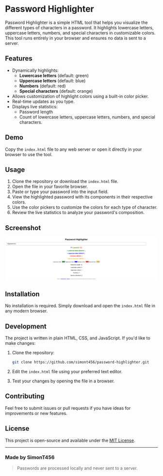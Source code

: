 # Password Highlighter

Password Highlighter is a simple HTML tool that helps you visualize the different types of characters in a password. It highlights lowercase letters, uppercase letters, numbers, and special characters in customizable colors. This tool runs entirely in your browser and ensures no data is sent to a server.

## Features

- Dynamically highlights:
  - **Lowercase letters** (default: green)
  - **Uppercase letters** (default: blue)
  - **Numbers** (default: red)
  - **Special characters** (default: orange)
- Allows customization of highlight colors using a built-in color picker.
- Real-time updates as you type.
- Displays live statistics:
  - Password length
  - Count of lowercase letters, uppercase letters, numbers, and special characters.

## Demo

Copy the `index.html` file to any web server or open it directly in your browser to use the tool.

## Usage

1. Clone the repository or download the `index.html` file.
2. Open the file in your favorite browser.
3. Paste or type your password into the input field.
4. View the highlighted password with its components in their respective colors.
5. Use the color pickers to customize the colors for each type of character.
6. Review the live statistics to analyze your password's composition.

## Screenshot
![Password Highlighter Screenshot](screenshot.png)

## Installation

No installation is required. Simply download and open the `index.html` file in any modern browser.

## Development

The project is written in plain HTML, CSS, and JavaScript. If you'd like to make changes:

1. Clone the repository:

   ```bash
   git clone https://github.com/simont456/password-highlighter.git
   ```

2. Edit the `index.html` file using your preferred text editor.
3. Test your changes by opening the file in a browser.

## Contributing

Feel free to submit issues or pull requests if you have ideas for improvements or new features.

## License

This project is open-source and available under the [MIT License](LICENSE).

---

### Made by SimonT456

> Passwords are processed locally and never sent to a server.
